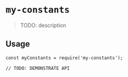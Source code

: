 # `my-constants`

> TODO: description

## Usage

```
const myConstants = require('my-constants');

// TODO: DEMONSTRATE API
```
